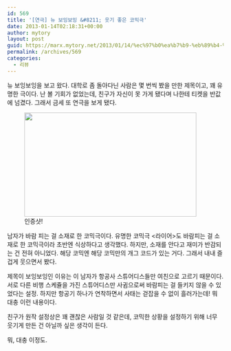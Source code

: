 ```yaml
---
id: 569
title: '[연극] 뉴 보잉보잉 &#8211; 웃기 좋은 코믹극'
date: 2013-01-14T02:18:31+00:00
author: mytory
layout: post
guid: https://marx.mytory.net/2013/01/14/%ec%97%b0%ea%b7%b9-%eb%89%b4-%eb%b3%b4%ec%9e%89%eb%b3%b4%ec%9e%89-%ec%9b%83%ea%b8%b0-%ec%a2%8b%ec%9d%80-%ec%bd%94%eb%af%b9%ea%b7%b9/
permalink: /archives/569
categories:
  - 리뷰
---
```

뉴 보잉보잉을 보고 왔다. 대학로 좀 돌아다닌 사람은 몇 번씩 봤을 만한 제목이고, 꽤 유명한 극이다. 난 볼 기회가 없었는데, 친구가 자신이 못 가게 됐다며 나한테 티켓을 반값에 넘겼다. 그래서 금세 또 연극을 보게 됐다.

<p style="text-align: center; clear: none; float: none;">
  <figure style="width: 400px" class="wp-caption aligncenter"><img src="https://marx.mytory.net/wp-content/uploads/1/cfile25.uf.203FB23F50F369D5312D48.jpg" width="400" height="242" filename="뉴보잉보잉 티켓.jpg" filemime="image/jpeg" /><figcaption class="wp-caption-text">인증샷!</figcaption></figure>
</p>

남자가 바람 피는 걸 소재로 한 코믹극이다. 유명한 코믹극 &lt;라이어&gt;도 바람피는 걸 소재로 한 코믹극이라 초반엔 식상하다고 생각했다. 하지만, 소재를 안다고 재미가 반감되는 건 전혀 아니었다. 해당 코믹엔 해당 코믹만의 개그 코드가 있는 거다. 그래서 내내 즐겁게 웃으면서 봤다.

제목이 보잉보잉인 이유는 이 남자가 항공사 스튜어디스들만 여친으로 고르기 때문이다. 서로 다른 비행 스케쥴을 가진 스튜어디스만 사귐으로써 바람피는 걸 들키지 않을 수 있었다는 설정. 하지만 항공기 하나가 연착하면서 사태는 걷잡을 수 없이 흘러가는데! 뭐 대충 이런 내용이다.

친구가 원작 설정상은 꽤 괜찮은 사람일 것 같은데, 코믹한 상황을 설정하기 위해 너무 웃기게 만든 건 아닐까 싶은 생각이 든다.

뭐, 대충 이정도.